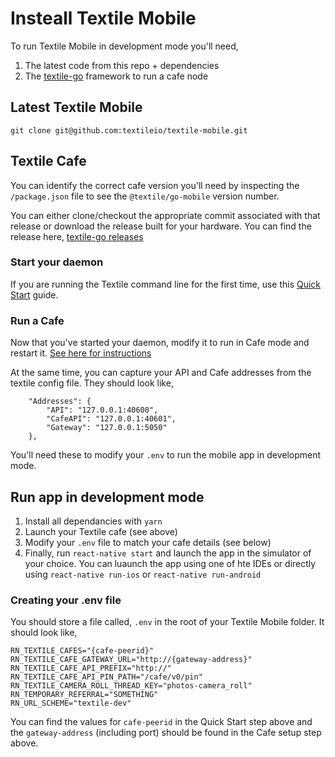 # Insteall Textile Mobile

To run Textile Mobile in development mode you'll need,

1. The latest code from this repo + dependencies
2. The [textile-go](https://github.com/textileio/textile-g) framework to run a cafe node

## Latest Textile Mobile

`git clone git@github.com:textileio/textile-mobile.git`

## Textile Cafe

You can identify the correct cafe version you'll need by inspecting the `/package.json` file to see the `@textile/go-mobile` version number.

You can either clone/checkout the appropriate commit associated with that release or download the release built for your hardware. You can find the release here, [textile-go releases](https://github.com/textileio/textile-go/releases)

### Start your daemon

If you are running the Textile command line for the first time, use this [Quick Start](https://github.com/textileio/textile-go/wiki/Quick-Start) guide.

### Run a Cafe

Now that you've started your daemon, modify it to run in Cafe mode and restart it. [See here for instructions](https://github.com/textileio/textile-go/wiki/Run-Cafe)

At the same time, you can capture your API and Cafe addresses from the textile config file. They should look like,

```
    "Addresses": {
        "API": "127.0.0.1:40600",
        "CafeAPI": "127.0.0.1:40601",
        "Gateway": "127.0.0.1:5050"
    },
```

You'll need these to modify your `.env` to run the mobile app in development mode.

## Run app in development mode

1. Install all dependancies with `yarn`
2. Launch your Textile cafe (see above)
3. Modify your `.env` file to match your cafe details (see below)
4. Finally, run `react-native start` and launch the app in the simulator of your choice. You can luaunch the app using one of hte IDEs or directly using `react-native run-ios` or `react-native run-android`

### Creating your .env file

You should store a file called, `.env` in the root of your Textile Mobile folder. It should look like,

```
RN_TEXTILE_CAFES="{cafe-peerid}"
RN_TEXTILE_CAFE_GATEWAY_URL="http://{gateway-address}"
RN_TEXTILE_CAFE_API_PREFIX="http://"
RN_TEXTILE_CAFE_API_PIN_PATH="/cafe/v0/pin"
RN_TEXTILE_CAMERA_ROLL_THREAD_KEY="photos-camera_roll"
RN_TEMPORARY_REFERRAL="SOMETHING"
RN_URL_SCHEME="textile-dev"
```

You can find the values for `cafe-peerid` in the Quick Start step above and the `gateway-address` (including port) should be found in the Cafe setup step above.
